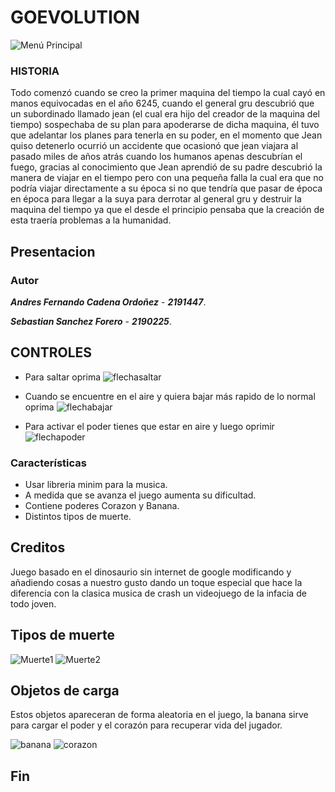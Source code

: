 GOEVOLUTION
================
![Menú Principal](https://imgur.com/qT7XDRu.png)

### **HISTORIA**
Todo comenzó cuando se creo la primer maquina del tiempo la cual cayó en manos equivocadas en el año 6245, cuando el general gru descubrió que un subordinado llamado jean (el cual era hijo del creador de la maquina del tiempo) sospechaba de su plan para apoderarse de dicha maquina, él tuvo que adelantar los planes para tenerla en su poder, en el momento que Jean quiso detenerlo ocurrió un accidente que ocasionó que jean viajara al pasado miles de años atrás cuando los humanos apenas descubrían el fuego, gracias al conocimiento que Jean aprendió de su padre descubrió la manera de viajar en el tiempo pero con una pequeña falla la cual era que no podría viajar directamente a su época si no que tendría que pasar de época en época para llegar a la suya para derrotar al general gru y destruir la maquina del tiempo ya que el desde el principio pensaba que la creación de esta traería problemas a la humanidad.

## **Presentacion**

### **Autor**
***Andres Fernando Cadena Ordoñez*** - ***2191447***.

***Sebastian Sanchez Forero*** - ***2190225***.
                      
## **CONTROLES**

- Para saltar oprima ![flechasaltar](https://imgur.com/kVgbJ3x.png)
- Cuando se encuentre en el aire y quiera bajar más rapido de lo normal oprima ![flechabajar](https://imgur.com/KBtiMbA.png)


- Para activar el poder tienes que estar en aire y luego oprimir ![flechapoder](https://imgur.com/29kT0VK.png)


### Características
 
- Usar libreria minim para la musica.
- A medida que se avanza el juego aumenta su dificultad.
- Contiene poderes Corazon y Banana.
- Distintos tipos de muerte.

## **Creditos**
Juego basado en el dinosaurio sin internet de google modificando y añadiendo cosas a nuestro gusto dando un toque especial que hace la diferencia con la clasica musica de crash un videojuego de la infacia de todo joven.

## **Tipos de muerte**
![Muerte1](https://imgur.com/OE0EvBu.png)
![Muerte2](https://imgur.com/j7XBptg.png)

## **Objetos de carga**
Estos objetos apareceran de forma aleatoria en el juego, la banana sirve para cargar el poder y el corazón para recuperar vida del jugador. 

![banana](https://imgur.com/f023b96.png)
![corazon](https://imgur.com/i5vEsLi.png)

## **Fin**
